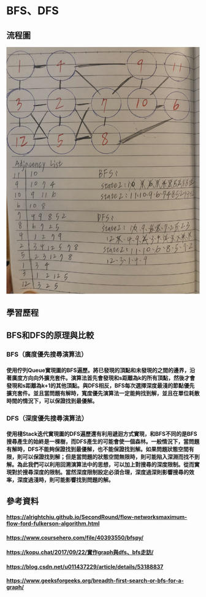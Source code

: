# BFS、DFS
## 流程圖
![](/image/S__82370562.jpg)
## 學習歷程
## BFS和DFS的原理與比較
### BFS（廣度優先搜尋演算法）
#### 使用佇列Queue實現圖的BFS遍歷。將已發現的頂點和未發現的之間的邊界，沿著廣度方向向外擴充套件。演算法首先會發現和s距離為k的所有頂點，然後才會發現和s距離為k+1的其他頂點。與DFS相反，BFS每次選擇深度最淺的節點優先擴充套件。並且當問題有解時，寬度優先演算法一定能夠找到解，並且在單位耗散時間的情況下，可以保證找到最優解。
### DFS（深度優先搜尋演算法）
#### 使用棧Stack迭代實現圖的DFS遍歷還有利用遞迴方式實現，和BFS不同的是BFS搜尋產生的始終是一棵樹，而DFS產生的可能會使一個森林。一般情況下，當問題有解時，DFS不能夠保證找到最優解，也不能保證找到解。如果問題狀態空間有限，則可以保證找到解；但是當問題的狀態空間無限時，則可能陷入深淵而找不到解。為此我們可以利用回溯演算法中的思想，可以加上對搜尋的深度限制。從而實現對於搜尋深度的限制。當然深度限制設定必須合理，深度過深則影響搜尋的效率，深度過淺時，則可能影響找到問題的解。
## 參考資料
#### https://alrightchiu.github.io/SecondRound/flow-networksmaximum-flow-ford-fulkerson-algorithm.html
#### https://www.coursehero.com/file/40393550/bfspy/
#### https://kopu.chat/2017/09/22/實作graph與dfs、bfs走訪/
#### https://blog.csdn.net/u011437229/article/details/53188837
#### https://www.geeksforgeeks.org/breadth-first-search-or-bfs-for-a-graph/

